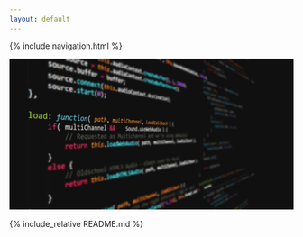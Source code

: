 ```yaml
---
layout: default
---
```

{% include navigation.html %}

[![Picture](/compsci.jpg)](/compsci.jpg)

{% include_relative README.md %}
